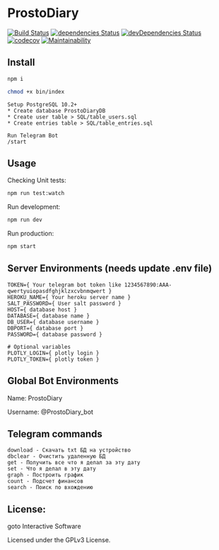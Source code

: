 # ProstoDiary
[![Build Status](https://travis-ci.org/gotois/ProstoDiary_bot.svg?branch=master)](https://travis-ci.org/gotois/ProstoDiary_bot)
[![dependencies Status](https://david-dm.org/gotois/ProstoDiary_bot/status.svg)](https://david-dm.org/gotois/ProstoDiary_bot)
[![devDependencies Status](https://david-dm.org/gotois/ProstoDiary_bot/dev-status.svg)](https://david-dm.org/gotois/ProstoDiary_bot?type=dev)
[![codecov](https://codecov.io/gh/gotois/ProstoDiary_bot/branch/master/graph/badge.svg)](https://codecov.io/gh/gotois/ProstoDiary_bot)
[![Maintainability](https://api.codeclimate.com/v1/badges/709ebb5f0eae1d062e5e/maintainability)](https://codeclimate.com/github/gotois/ProstoDiary_bot/maintainability)

Install
---
```bash
npm i
```

```bash
chmod +x bin/index 
```

```
Setup PostgreSQL 10.2+
* Create database ProstoDiaryDB
* Create user table > SQL/table_users.sql
* Create entries table > SQL/table_entries.sql
```

```
Run Telegram Bot
/start
```

Usage
---
Checking Unit tests:
```bash
npm run test:watch
```

Run development:
```bash
npm run dev
```

Run production:
```bash
npm start
```

Server Environments (needs update .env file)
---
```
TOKEN={ Your telegram bot token like 1234567890:AAA-qwertyuiopasdfghjklzxcvbnmqwert }
HEROKU_NAME={ Your heroku server name }
SALT_PASSWORD={ User salt password }
HOST={ database host }
DATABASE={ database name }
DB_USER={ database username }
DBPORT={ database port }
PASSWORD={ database password }

# Optional variables
PLOTLY_LOGIN={ plotly login }
PLOTLY_TOKEN={ plotly token }
```

Global Bot Environments
---
Name: ProstoDiary

Username: @ProstoDiary_bot

Telegram commands
---
```
download - Скачать txt БД на устройство
dbclear - Очистить удаленную БД
get - Получить все что я делал за эту дату
set - Что я делал в эту дату
graph - Построить график
count - Подсчет финансов
search - Поиск по вхождению
```

License:
---
goto Interactive Software

Licensed under the GPLv3 License.
